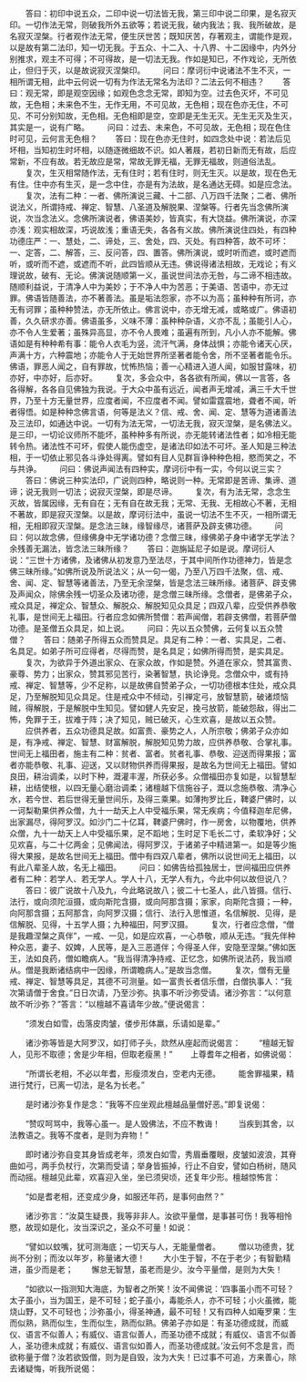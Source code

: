 <!-- { "loadSidebar": true } -->
　　答曰：初印中说五众，二印中说一切法皆无我，第三印中说二印果，是名寂灭印。一切作法无常，则破我所外五欲等；若说无我，破内我法；我、我所破故，是名寂灭涅槃。行者观作法无常，便生厌世苦；既知厌苦，存著观主，谓能作是观，以是故有第二法印，知一切无我。于五众、十二入、十八界、十二因缘中，内外分别推求，观主不可得；不可得故，是一切法无我。作如是知已，不作戏论，无所依止，但归于灭，以是故说寂灭涅槃印。
　　问曰：摩诃衍中说诸法不生不灭，一相所谓无相，此中云何说一切有为作法无常名为法印？二法云何不相违？
　　答曰：观无常，即是观空因缘；如观色念念无常，即知为空。过去色灭坏，不可见故，无色相；未来色不生，无作无用，不可见故，无色相；现在色亦无住，不可见、不可分别知故，无色相。无色相即是空，空即是无生无灭。无生无灭及生灭，其实是一，说有广略。
　　问曰：过去、未来色，不可见故，无色相；现在色住时可见，云何言无色相？
　　答曰：现在色亦无住时，如四念处中说：若法后见坏相，当知初生时坏相，以随逐微细故不识。如人著屐，若初日新而无有故，后应常新，不应有故。若无故应是常，常故无罪无福，无罪无福故，则道俗法乱。
　　复次，生灭相常随作法，无有住时；若有住时，则无生灭。以是故，现在色无有住。住中亦有生灭，是一念中住，亦是有为法故，是名通达无碍。如是应念法。
　　复次，法有二种：一者、佛所演说三藏、十二部、八万四千法聚；二者、佛所说法义，所谓持戒、禅定、智慧、八圣道及解脱果、涅槃等。行者先当念佛所演说，次当念法义。念佛所演说者，佛语美妙，皆真实，有大饶益。佛所演说，亦深亦浅：观实相故深，巧说故浅；重语无失，各各有义故。佛所演说住四处，有四种功德庄严：一、慧处，二、谛处，三、舍处，四、灭处。有四种答，故不可坏：一、定答，二、解答，三、反问答，四、置答。佛所演说，或时听而遮，或时遮而听，或听而不遮，或遮而不听，此四皆顺从无违。佛说得诸法相故，无戏论；有义理说故，破有、无论。佛演说随顺第一义，虽说世间法亦无咎，与二谛不相违故。随顺利益说，于清净人中为美妙；于不净人中为苦恶；于美语、苦语中，亦无过罪。佛语皆随善法，亦不著善法。虽是垢法怨家，亦不以为高；虽种种有所诃，亦无有诃罪；虽种种赞法，亦无所依止。佛言说中，亦无增无减，或略或广。佛语初善，久久研求亦善。佛语虽多，义味不薄：虽种种杂语，义亦不乱；虽能引人心，亦不令人生爱著；虽殊异高显，亦不令人畏难；虽遍有所到，凡小人亦不能解。佛语如是有种种希有事：能令人衣毛为竖，流汗气满，身体战惧；亦能令诸天心厌，声满十方，六种震地；亦能令人于无始世界所坚著者能令舍，所不坚著者能令乐。佛语，罪恶人闻之，自有罪故，忧怖热恼；善一心精进入道人闻，如服甘露味，初亦好，中亦好，后亦好。
　　复次，多会众中，各各欲有所闻，佛以一言答，各各得解，各各自见佛独为我说。于大众中虽有远近，闻者声无增减，满三千大千世界，乃至十方无量世界，应度者闻，不应度者不闻。譬如雷霆震地，聋者不闻，听者得悟。如是种种念佛言语，何等是法义？信、戒、舍、闻、定、慧等为道诸善法及三法印，如通达中说。一切有为法无常，一切法无我，寂灭涅槃，是名佛法义。是三印，一切论议师所不能坏，虽种种多有所说，亦无能转诸法性者；如冷相无能转令热。诸法性不可坏，假使人能伤虚空，是诸法印如法不可坏。圣人知是三种法相，于一切依止邪见各斗诤处得离。譬如有目人见群盲诤种种色相，愍而笑之，不与共诤。
　　问曰：佛说声闻法有四种实，摩诃衍中有一实，今何以说三实？
　　答曰：佛说三种实法印，广说则四种，略说则一种。无常即是苦谛、集谛、道谛；说无我则一切法；说寂灭涅槃，即是尽谛。
　　复次，有为法无常，念念生灭故，皆属因缘，无有自在；无有自在故无我；无常、无我、无相故心不著，无相不著故，即是寂灭涅槃。以是故，摩诃衍法中，虽说一切法不生不灭，一相所谓无相，无相即寂灭涅槃。是念法三昧，缘智缘尽，诸菩萨及辟支佛功德。
　　问曰：何以故念佛，但缘佛身中无学诸功德？念僧三昧，缘佛弟子身中诸学无学法？余残善无漏法，皆念法三昧所缘？
　　答曰：迦旃延尼子如是说。摩诃衍人说：“三世十方诸佛，及诸佛从初发意乃至法尽，于其中间所作功德神力，皆是念佛三昧所缘。”如佛所说及所说法义；从一句一偈，乃至八万四千法聚，信、戒、舍、闻、定、智慧等诸善法，乃至无余涅槃，皆是念法三昧所缘。诸菩萨、辟支佛及声闻众，除佛余残一切圣众及诸功德，是念僧三昧所缘。念僧者，是佛弟子众，戒众具足，禅定众、智慧众、解脱众、解脱知见众具足；四双八辈，应受供养恭敬礼事，是世间无上福田。行者应念如佛所赞僧：若声闻僧，若辟支佛僧，若菩萨僧功德。是圣僧五众具足，如上说。
　　问曰：先以五众赞佛，云何复以五众赞僧？
　　答曰：随弟子所得五众而赞具足。具足有二种：一者、实具足，二者、名具足。如弟子所可应得者，尽得而赞，是名具足；如佛所得而赞，是实具足。
　　复次，为欲异于外道出家众、在家众故，作如是赞。外道在家众，赞其富贵、豪尊、势力；出家众，赞其邪见苦行，染著智慧，执论诤竞。念僧众中，或有持戒、禅定、智慧等，少不足称，以是故佛自赞弟子众，一切功德根本住处，戒众具足，乃至解脱知见众具足。住是戒众中不倾动，引禅定弓，放智慧箭，破诸烦恼贼，得解脱，于是解脱中生知见。譬如健人先安足，挽弓放箭，能破怨敌，得出二怖，免罪于王，拔难于阵；决了知见，贼已破灭，心生欢喜，是故以五众赞。
　　应供养者，五众功德具足故。如富贵、豪势之人，人所宗敬；佛弟子众亦如是，有净戒、禅定、智慧、财富解脱，解脱知见势力故，应供养恭敬、合掌礼事。世间无上福田者，施主有二种：贫者、富者。贫者礼事、恭敬、迎送而得果报；富者亦能恭敬、礼事、迎送，又以财物供养而得果报，是故名为世间无上福田。譬如良田，耕治调柔，以时下种，溉灌丰渥，所获必多。众僧福田亦复如是，以智慧犁耕，出结使根，以四无量心磨治调柔；诸檀越下信施谷子，溉以念施恭敬、清净心水，若今世、若后世得无量世间乐，及得三乘果。如薄拘罗比丘，鞞婆尸佛时，以一诃梨勒果供养众僧，九十一劫天上人中受福乐果，常无疾病；今值释迦牟尼佛，出家漏尽，得阿罗汉。如沙门二十亿耳，鞞婆尸佛时，作一房舍，以物覆地，供养众僧，九十一劫天上人中受福乐果，足不蹈地；生时足下毛长二寸，柔软净好；父见欢喜，与二十亿两金；见佛闻法，得阿罗汉，于诸弟子中精进第一。如是等少施得大果报，是故名世间无上福田。僧中有四双八辈者，佛所以说世间无上福田，以有此八辈圣人故，名无上福田。
　　问曰：如佛告给孤独居士，世间福田应供养者有二种：若学人、若无学人。学人十八，无学人有九，今此中何以故但说八？
　　答曰：彼广说故十八及九，今此略说故八；彼二十七圣人，此八皆摄。信行、法行，或向须陀洹摄，或向斯陀含摄，或向阿那含摄；家家，向斯陀含摄；一种，向阿那含摄；五阿那含，向阿罗汉摄；信行、法行入思惟道，名信解脱、见得，是信解脱、见得，十五学人摄；九种福田，阿罗汉摄。
　　复次，行者应念僧，“僧是我趣涅槃之真伴”，一戒、一见，如是应欢喜，一心恭敬，顺从无违。“我先伴种种众恶，妻子、奴婢，人民等，是入三恶道伴；今得圣人伴，安隐至涅槃。”佛如医王，法如良药，僧如瞻病人。“我当得清净持戒、正忆念，如佛所说法药，我当顺从。僧是我断诸结病中一因缘，所谓瞻病人。”是故当念僧。
　　复次，僧有无量戒、禅定、智慧等具足，其德不可测量。如一富贵长者信乐僧，白僧执事人：“我次第请僧于舍食。”日日次请，乃至沙弥。执事不听沙弥受请。诸沙弥言：“以何意故不听沙弥？”答言：“以檀越不喜请年少故。”便说偈言：

　　“须发白如雪，齿落皮肉皱，偻步形体羸，乐请如是辈。”

　　诸沙弥等皆是大阿罗汉，如打师子头，欻然从座起而说偈言：
　　“檀越无智人，见形不取德；舍是少年相，但取老瘦黑！”
　　上尊耆年之相者，如佛说偈：

　　“所谓长老相，不必以年耆，形瘦须发白，空老内无德。
　　能舍罪福果，精进行梵行，已离一切法，是名为长老。”

　　是时诸沙弥复作是念：“我等不应坐观此檀越品量僧好恶。”即复说偈：

　　“赞叹呵骂中，我等心虽一。是人毁佛法，不应不教诲！
　　当疾到其舍，以法教语之。我等不度者，是则为弃物！”

　　即时诸沙弥自变其身皆成老年，须发白如雪，秀眉垂覆眼，皮皱如波浪，其脊曲如弓，两手负杖行，次第而受请；举身皆振掉，行止不自安，譬如白杨树，随风而动摇。檀越见此辈，欢喜迎入坐，坐已须臾顷，还复年少形。檀越惊怖言：

　　“如是耆老相，还变成少身，如服还年药，是事何由然？”

　　诸沙弥言：“汝莫生疑畏，我等非非人。汝欲平量僧，是事甚可伤！我等相怜愍，故现如是化，汝当深识之，圣众不可量！如说：

　　“譬如以蚊嘴，犹可测海底；一切天与人，无能量僧者。
　　僧以功德贵，犹尚不分别；而汝以年岁，称量诸大德！
　　大小生于智，不在于老少；有智勤精进，虽少而是老；
　　懈怠无智慧，虽老而是少。汝今平量僧，是则为大失！

　　“如欲以一指测知大海底，为智者之所笑！汝不闻佛说：‘四事虽小而不可轻？太子虽小，当为国王，是不可轻；蛇子虽小，毒能杀人，亦不可轻；小火虽微，能烧山野，又不可轻也；沙弥虽小，得圣神通，最不可轻！又有四种人如庵罗果：生而似熟，熟而似生，生而似生，熟而似熟。佛弟子亦如是：有圣功德成就，而威仪、语言不似善人；有威仪、语言似善人，而圣功德不成就；有威仪、语言不似善人，圣功德未成就；有威仪、语言似如善人，而圣功德成就。’汝云何不念是言，而欲称量于僧？汝若欲毁僧，则为是自毁，汝为大失！已过事不可追，方来善心，除去诸疑悔，听我所说偈：

